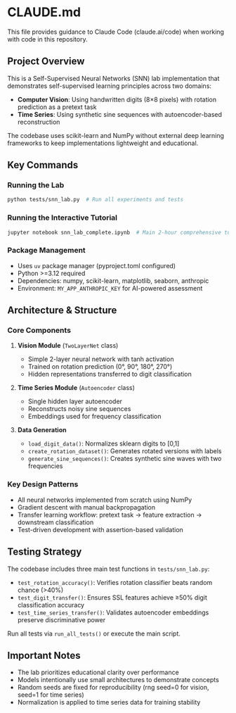 # CLAUDE.md

This file provides guidance to Claude Code (claude.ai/code) when working with code in this repository.

## Project Overview

This is a Self-Supervised Neural Networks (SNN) lab implementation that demonstrates self-supervised learning principles across two domains:
- **Computer Vision**: Using handwritten digits (8×8 pixels) with rotation prediction as a pretext task
- **Time Series**: Using synthetic sine sequences with autoencoder-based reconstruction

The codebase uses scikit-learn and NumPy without external deep learning frameworks to keep implementations lightweight and educational.

## Key Commands

### Running the Lab
```bash
python tests/snn_lab.py  # Run all experiments and tests
```

### Running the Interactive Tutorial
```bash
jupyter notebook snn_lab_complete.ipynb  # Main 2-hour comprehensive tutorial
```

### Package Management
- Uses `uv` package manager (pyproject.toml configured)
- Python >=3.12 required
- Dependencies: numpy, scikit-learn, matplotlib, seaborn, anthropic
- Environment: `MY_APP_ANTHROPIC_KEY` for AI-powered assessment

## Architecture & Structure

### Core Components

1. **Vision Module** (`TwoLayerNet` class)
   - Simple 2-layer neural network with tanh activation
   - Trained on rotation prediction (0°, 90°, 180°, 270°)
   - Hidden representations transferred to digit classification

2. **Time Series Module** (`Autoencoder` class)
   - Single hidden layer autoencoder
   - Reconstructs noisy sine sequences
   - Embeddings used for frequency classification

3. **Data Generation**
   - `load_digit_data()`: Normalizes sklearn digits to [0,1]
   - `create_rotation_dataset()`: Generates rotated versions with labels
   - `generate_sine_sequences()`: Creates synthetic sine waves with two frequencies

### Key Design Patterns

- All neural networks implemented from scratch using NumPy
- Gradient descent with manual backpropagation
- Transfer learning workflow: pretext task → feature extraction → downstream classification
- Test-driven development with assertion-based validation

## Testing Strategy

The codebase includes three main test functions in `tests/snn_lab.py`:
- `test_rotation_accuracy()`: Verifies rotation classifier beats random chance (>40%)
- `test_digit_transfer()`: Ensures SSL features achieve ≥50% digit classification accuracy
- `test_time_series_transfer()`: Validates autoencoder embeddings preserve discriminative power

Run all tests via `run_all_tests()` or execute the main script.

## Important Notes

- The lab prioritizes educational clarity over performance
- Models intentionally use small architectures to demonstrate concepts
- Random seeds are fixed for reproducibility (rng seed=0 for vision, seed=1 for time series)
- Normalization is applied to time series data for training stability
